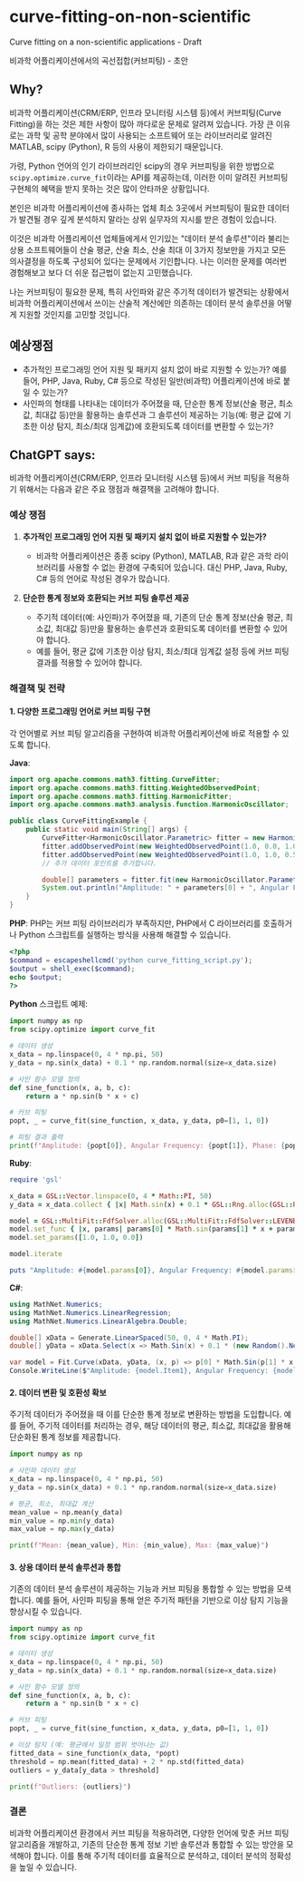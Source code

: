 # curve-fitting-on-non-scientific
Curve fitting on a non-scientific applications - Draft

비과학 어플리케이션에서의 곡선접합(커브피팅) - 초안

## Why?
비과학 어플리케이션(CRM/ERP, 인프라 모니터링 시스템 등)에서 커브피팅(Curve Fitting)을 하는 것은 제한 사항이 많아 까다로운 문제로 알려져 있습니다. 가장 큰 이유로는 과학 및 공학 분야에서 많이 사용되는 소프트웨어 또는 라이브러리로 알려진 MATLAB, scipy (Python), R 등의 사용이 제한되기 때문입니다.

가령, Python 언어의 인기 라이브러리인 scipy의 경우 커브피팅을 위한 방법으로 `scipy.optimize.curve_fit`이라는 API를 제공하는데, 이러한 이미 알려진 커브피팅 구현체의 혜택을 받지 못하는 것은 많이 안타까운 상황입니다.

본인은 비과학 어플리케이션에 종사하는 업체 최소 3곳에서 커브피팅이 필요한 데이터가 발견될 경우 깊게 분석하지 말라는 상위 실무자의 지시를 받은 경험이 있습니다.

이것은 비과학 어플리케이션 업체들에게서 인기있는 "데이터 분석 솔루션"이라 불리는 상용 소프트웨어들이 산술 평균, 산술 최소, 산술 최대 이 3가지 정보만을 가지고 모든 의사결정을 하도록 구성되어 있다는 문제에서 기인합니다. 나는 이러한 문제를 여러번 경험해보고 보다 더 쉬운 접근법이 없는지 고민했습니다.

나는 커브피팅이 필요한 문제, 특히 사인파와 같은 주기적 데이터가 발견되는 상황에서 비과학 어플리케이션에서 쓰이는 산술적 계산에만 의존하는 데이터 분석 솔루션을 어떻게 지원할 것인지를 고민할 것입니다.

## 예상쟁점
* 추가적인 프로그래밍 언어 지원 및 패키지 설치 없이 바로 지원할 수 있는가? 예를 들어, PHP, Java, Ruby, C# 등으로 작성된 일반(비과학) 어플리케이션에 바로 붙일 수 있는가?
* 사인파의 형태를 나타내는 데이터가 주어졌을 때, 단순한 통계 정보(산술 평균, 최소값, 최대값 등)만을 활용하는 솔루션과 그 솔루션이 제공하는 기능(예: 평균 값에 기초한 이상 탐지, 최소/최대 임계값)에 호환되도록 데이터를 변환할 수 있는가?

## ChatGPT says:
비과학 어플리케이션(CRM/ERP, 인프라 모니터링 시스템 등)에서 커브 피팅을 적용하기 위해서는 다음과 같은 주요 쟁점과 해결책을 고려해야 합니다.

### 예상 쟁점

1. **추가적인 프로그래밍 언어 지원 및 패키지 설치 없이 바로 지원할 수 있는가?**
   - 비과학 어플리케이션은 종종 scipy (Python), MATLAB, R과 같은 과학 라이브러리를 사용할 수 없는 환경에 구축되어 있습니다. 대신 PHP, Java, Ruby, C# 등의 언어로 작성된 경우가 많습니다.

2. **단순한 통계 정보와 호환되는 커브 피팅 솔루션 제공**
   - 주기적 데이터(예: 사인파)가 주어졌을 때, 기존의 단순 통계 정보(산술 평균, 최소값, 최대값 등)만을 활용하는 솔루션과 호환되도록 데이터를 변환할 수 있어야 합니다. 
   - 예를 들어, 평균 값에 기초한 이상 탐지, 최소/최대 임계값 설정 등에 커브 피팅 결과를 적용할 수 있어야 합니다.

### 해결책 및 전략

#### 1. 다양한 프로그래밍 언어로 커브 피팅 구현

각 언어별로 커브 피팅 알고리즘을 구현하여 비과학 어플리케이션에 바로 적용할 수 있도록 합니다.

**Java**:
```java
import org.apache.commons.math3.fitting.CurveFitter;
import org.apache.commons.math3.fitting.WeightedObservedPoint;
import org.apache.commons.math3.fitting.HarmonicFitter;
import org.apache.commons.math3.analysis.function.HarmonicOscillator;

public class CurveFittingExample {
    public static void main(String[] args) {
        CurveFitter<HarmonicOscillator.Parametric> fitter = new HarmonicFitter(new HarmonicOscillator.Parametric());
        fitter.addObservedPoint(new WeightedObservedPoint(1.0, 0.0, 1.0));
        fitter.addObservedPoint(new WeightedObservedPoint(1.0, 1.0, 0.5));
        // 추가 데이터 포인트를 추가합니다.

        double[] parameters = fitter.fit(new HarmonicOscillator.Parametric(), new double[] {1.0, 0.1, 0.0});
        System.out.println("Amplitude: " + parameters[0] + ", Angular Frequency: " + parameters[1] + ", Phase: " + parameters[2]);
    }
}
```

**PHP**:
PHP는 커브 피팅 라이브러리가 부족하지만, PHP에서 C 라이브러리를 호출하거나 Python 스크립트를 실행하는 방식을 사용해 해결할 수 있습니다.

```php
<?php
$command = escapeshellcmd('python curve_fitting_script.py');
$output = shell_exec($command);
echo $output;
?>
```

**Python** 스크립트 예제:
```python
import numpy as np
from scipy.optimize import curve_fit

# 데이터 생성
x_data = np.linspace(0, 4 * np.pi, 50)
y_data = np.sin(x_data) + 0.1 * np.random.normal(size=x_data.size)

# 사인 함수 모델 정의
def sine_function(x, a, b, c):
    return a * np.sin(b * x + c)

# 커브 피팅
popt, _ = curve_fit(sine_function, x_data, y_data, p0=[1, 1, 0])

# 피팅 결과 출력
print(f"Amplitude: {popt[0]}, Angular Frequency: {popt[1]}, Phase: {popt[2]}")
```

**Ruby**:
```ruby
require 'gsl'

x_data = GSL::Vector.linspace(0, 4 * Math::PI, 50)
y_data = x_data.collect { |x| Math.sin(x) + 0.1 * GSL::Rng.alloc(GSL::Rng::DEFAULT).gaussian }

model = GSL::MultiFit::FdfSolver.alloc(GSL::MultiFit::FdfSolver::LEVENBERG_MARQUARDT, x_data.size, 3)
model.set_func { |x, params| params[0] * Math.sin(params[1] * x + params[2]) }
model.set_params([1.0, 1.0, 0.0])

model.iterate

puts "Amplitude: #{model.params[0]}, Angular Frequency: #{model.params[1]}, Phase: #{model.params[2]}"
```

**C#**:
```csharp
using MathNet.Numerics;
using MathNet.Numerics.LinearRegression;
using MathNet.Numerics.LinearAlgebra.Double;

double[] xData = Generate.LinearSpaced(50, 0, 4 * Math.PI);
double[] yData = xData.Select(x => Math.Sin(x) + 0.1 * (new Random().NextDouble() - 0.5)).ToArray();

var model = Fit.Curve(xData, yData, (x, p) => p[0] * Math.Sin(p[1] * x + p[2]), new double[] { 1, 1, 0 });
Console.WriteLine($"Amplitude: {model.Item1}, Angular Frequency: {model.Item2}, Phase: {model.Item3}");
```

#### 2. 데이터 변환 및 호환성 확보

주기적 데이터가 주어졌을 때 이를 단순한 통계 정보로 변환하는 방법을 도입합니다. 예를 들어, 주기적 데이터를 처리하는 경우, 해당 데이터의 평균, 최소값, 최대값을 활용해 단순화된 통계 정보를 제공합니다.

```python
import numpy as np

# 사인파 데이터 생성
x_data = np.linspace(0, 4 * np.pi, 50)
y_data = np.sin(x_data) + 0.1 * np.random.normal(size=x_data.size)

# 평균, 최소, 최대값 계산
mean_value = np.mean(y_data)
min_value = np.min(y_data)
max_value = np.max(y_data)

print(f"Mean: {mean_value}, Min: {min_value}, Max: {max_value}")
```

#### 3. 상용 데이터 분석 솔루션과 통합

기존의 데이터 분석 솔루션이 제공하는 기능과 커브 피팅을 통합할 수 있는 방법을 모색합니다. 예를 들어, 사인파 피팅을 통해 얻은 주기적 패턴을 기반으로 이상 탐지 기능을 향상시킬 수 있습니다.

```python
import numpy as np
from scipy.optimize import curve_fit

# 데이터 생성
x_data = np.linspace(0, 4 * np.pi, 50)
y_data = np.sin(x_data) + 0.1 * np.random.normal(size=x_data.size)

# 사인 함수 모델 정의
def sine_function(x, a, b, c):
    return a * np.sin(b * x + c)

# 커브 피팅
popt, _ = curve_fit(sine_function, x_data, y_data, p0=[1, 1, 0])

# 이상 탐지 (예: 평균에서 일정 범위 벗어나는 값)
fitted_data = sine_function(x_data, *popt)
threshold = np.mean(fitted_data) + 2 * np.std(fitted_data)
outliers = y_data[y_data > threshold]

print(f"Outliers: {outliers}")
```

### 결론

비과학 어플리케이션 환경에서 커브 피팅을 적용하려면, 다양한 언어에 맞춘 커브 피팅 알고리즘을 개발하고, 기존의 단순한 통계 정보 기반 솔루션과 통합할 수 있는 방안을 모색해야 합니다. 이를 통해 주기적 데이터를 효율적으로 분석하고, 데이터 분석의 정확성을 높일 수 있습니다.
